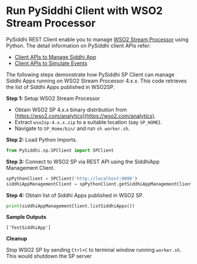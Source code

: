 # Run PySiddhi Client with WSO2 Stream Processor

PySiddhi REST Client enable you to manage [WSO2 Stream Processor](https://wso2.com/analytics) using Python.
The detail information on PySiddhi client APIs refer:  
* [Client APIs to Manage Siddhi App](Siddhi-App-Management-of-WSO2-SP-4.0)
* [Client APIs to Simulate Events](Event-Simulator-WSO2-SP-4.0)

The following steps demonstrate how PySiddhi SP Client can manage Siddhi Apps running on WSO2 Stream Processor 4.x.x. 
This code retrieves the list of Siddhi Apps published in WSO2SP.

**Step 1:** Setup WSO2 Stream Processor
  - Obtain WSO2 SP 4.x.x binary distribution from [https://wso2.com/analytics](https://wso2.com/analytics).
  - Extract `wso2sp-4.x.x.zip` to a suitable location (say `SP_HOME`).
  - Navigate to `SP_Home/bin/` and run `sh worker.sh`.

**Step 2:** Load Python Imports.
```python
from PySiddhi.sp.SPClient import SPClient
```
**Step 3:** Connect to WSO2 SP via REST API using the SiddhiApp Management Client.
```python
spPythonClient = SPClient('http://localhost:9090')
siddhiAppManagementClient = spPythonClient.getSiddhiAppManagementClient()
```
**Step 4:** Obtain list of Siddhi Apps published in WSO2 SP.
```python
print(siddhiAppManagementClient.listSiddhiApps())
```
**Sample Outputs**
```log
['TestSiddhiApp']
```
**Cleanup**

Stop WSO2 SP by sending `Ctrl+C` to terminal window running `worker.sh`. This would shutdown the SP server